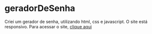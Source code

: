 # geradorDeSenha
 Criei um gerador de senha, utilizando html, css e javascript. O site está responsivo. 
Para acessar o site, <a href="https://samaraoliveira07.github.io/geradorDeSenha/">clique aqui</a>
